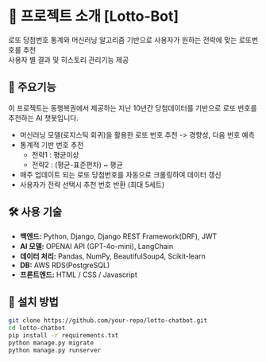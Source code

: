 # 🎰 프로젝트 소개 [Lotto-Bot]  
로또 당첨번호 통계와 머신러닝 알고리즘 기반으로 사용자가 원하는 전략에 맞는 로또번호를 추천  
사용자 별 결과 및 히스토리 관리기능 제공

## 📖 주요기능  
이 프로젝트는 동행복권에서 제공하는 지난 10년간 당첨데이터를 기반으로 로또 번호를 추천하는 AI 챗봇입니다.  
- 머신러닝 모델(로지스틱 회귀)을 활용한 로또 번호 추천 -> 경향성, 다음 번호 예측
- 통계적 기반 번호 추천
    - 전략1 : 평균이상
    - 전략2 : (평균-표준편차) ~ 평균
- 매주 업데이트 되는 로또 당첨번호를 자동으로 크롤링하여 데이터 갱신
- 사용자가 전략 선택시 추천 번호 반환 (최대 5세트)    

## 🛠️ 사용 기술  
- **백엔드:** Python, Django, Django REST Framework(DRF), JWT   
- **AI 모델:** OPENAI API (GPT-4o-mini), LangChain  
- **데이터 처리:** Pandas, NumPy, BeautifulSoup4, Scikit-learn  
- **DB:** AWS RDS(PostgreSQL)  
- **프론트엔드:** HTML / CSS / Javascript  

## 🔧 설치 방법  
```bash
git clone https://github.com/your-repo/lotto-chatbot.git
cd lotto-chatbot
pip install -r requirements.txt
python manage.py migrate
python manage.py runserver
